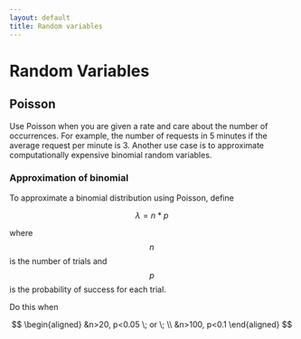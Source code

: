 ```yaml
---
layout: default
title: Random variables
---
```


# Random Variables 

## Poisson 

Use Poisson when you are given a rate and care about the number of occurrences. For example, the number of requests in 5 minutes if the average request per minute is 3. Another use case is to approximate computationally expensive binomial random variables. 

### Approximation of binomial 

To approximate a binomial distribution using Poisson, define 

$$\lambda=n*p$$ 

where $$n$$ is the number of trials and $$p$$ is the probability of success for each trial. 

Do this when 

$$
\begin{aligned}
&n>20, p<0.05 \; or \;  \\
&n>100, p<0.1
\end{aligned}
$$
